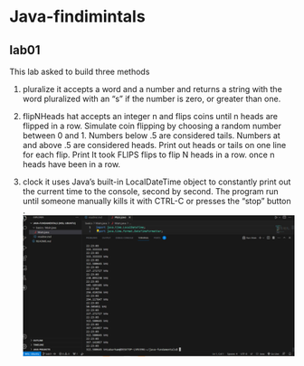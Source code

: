 # **Java-findimintals**

## lab01 
This lab asked to build three methods 
 
 1. pluralize 
 it accepts a word and a number and returns a string with the word pluralized with an “s” if the number is zero, or greater than one.

 2. flipNHeads
 hat accepts an integer n and flips coins until n heads are flipped in a row. Simulate coin flipping by choosing a random number between 0 and 1. Numbers below .5 are considered tails. Numbers at and above .5 are considered heads. Print out heads or tails on one line for each flip. Print It took FLIPS flips to flip N heads in a row. once n heads have been in a row.

 3. clock 
it  uses Java’s built-in LocalDateTime object to constantly print out the current time to the console, second by second. The program run until someone manually kills it with CTRL-C or presses the “stop” button .![Alt text](<run labo1.PNG>)